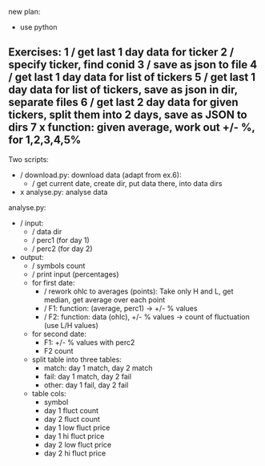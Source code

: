 new plan:
- use python


Exercises:
1 / get last 1 day data for ticker
2 / specify ticker, find conid
3 / save as json to file
4 / get last 1 day data for list of tickers
5 / get last 1 day data for list of tickers, save as json in dir, separate files
6 / get last 2 day data for given tickers, split them into 2 days, save as JSON to dirs
7 x function: given average, work out +/- %, for 1,2,3,4,5%
------
Two scripts:
- / download.py: download data (adapt from ex.6):
  - / get current date, create dir, put data there, into data dirs
- x analyse.py: analyse data

analyse.py:
- / input:
  - / data dir
  - / perc1 (for day 1)
  - / perc2 (for day 2)
- output:
  - / symbols count
  - / print input (percentages)
  - for first date:
    - / rework ohlc to averages (points): Take only H and L, get median, get average over each point
    - / F1: function: (average, perc1) -> +/- % values
    - / F2: function: data (ohlc), +/- % values -> count of fluctuation (use L/H values)
  - for second date:
    - F1: +/- % values with perc2
    - F2 count
  - split table into three tables:
    - match: day 1 match, day 2 match
    - fail: day 1 match, day 2 fail
    - other: day 1 fail, day 2 fail
  - table cols:
    - symbol
    - day 1 fluct count
    - day 2 fluct count
    - day 1 low fluct price
    - day 1 hi fluct price
    - day 2 low fluct price
    - day 2 hi fluct price
